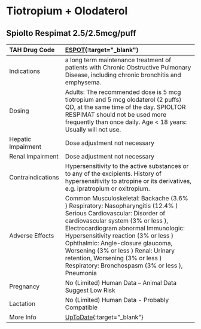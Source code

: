 # Tiotropium + Olodaterol

## Spiolto Respimat 2.5/2.5mcg/puff

| TAH Drug Code      | [ESPOT](https://www.tahsda.org.tw/drugs/hissearch.php?drug_code=ESPOT){:target="_blank"}                                                                                                                                                                                                                                                                                                                 |
|:-------------------|:---------------------------------------------------------------------------------------------------------------------------------------------------------------------------------------------------------------------------------------------------------------------------------------------------------------------------------------------------------------------------------------------------------|
| Indications        | a long term maintenance treatment of patients with Chronic Obstructive Pulmonary Disease, including chronic bronchitis and emphysema.                                                                                                                                                                                                                                                                    |
| Dosing             | Adults: The recommended dose is 5 mcg tiotropium and 5 mcg olodaterol (2 puffs) QD, at the same time of the day. SPIOLTOR RESPIMAT should not be used more frequently than once daily. Age < 18 years: Usually will not use.                                                                                                                                                                             |
| Hepatic Impairment | Dose adjustment not necessary                                                                                                                                                                                                                                                                                                                                                                            |
| Renal Impairment   | Dose adjustment not necessary                                                                                                                                                                                                                                                                                                                                                                            |
| Contraindications  | Hypersensitivity to the active substances or to any of the excipients. History of hypersensitivity to atropine or its derivatives, e.g. ipratropium or oxitropium.                                                                                                                                                                                                                                       |
| Adverse Effects    | Common Musculoskeletal: Backache (3.6% ) Respiratory: Nasopharyngitis (12.4% ) Serious Cardiovascular: Disorder of cardiovascular system (3% or less ), Electrocardiogram abnormal Immunologic: Hypersensitivity reaction (3% or less ) Ophthalmic: Angle-closure glaucoma, Worsening (3% or less ) Renal: Urinary retention, Worsening (3% or less ) Respiratory: Bronchospasm (3% or less ), Pneumonia |
| Pregnancy          | No (Limited) Human Data – Animal Data Suggest Low Risk                                                                                                                                                                                                                                                                                                                                                   |
| Lactation          | No (Limited) Human Data - Probably Compatible                                                                                                                                                                                                                                                                                                                                                            |
| More Info          | [UpToDate](https://www.uptodate.com/contents/tiotropium-and-olodaterol-drug-information){:target="_blank"}                                                                                                                                                                                                                                                                                               |

